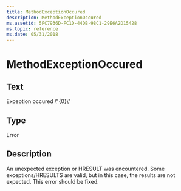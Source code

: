 ```yaml
---
title: MethodExceptionOccured
description: MethodExceptionOccured
ms.assetid: 5FC7936D-FC1D-44DB-98C1-29E6A2D15428
ms.topic: reference
ms.date: 05/31/2018
---
```


# MethodExceptionOccured

## Text

Exception occured \\"{0}\\"

## Type

Error

## Description

An unexpected exception or HRESULT was encountered. Some exceptions/HRESULTS are valid, but in this case, the results are not expected. This error should be fixed.

 

 





